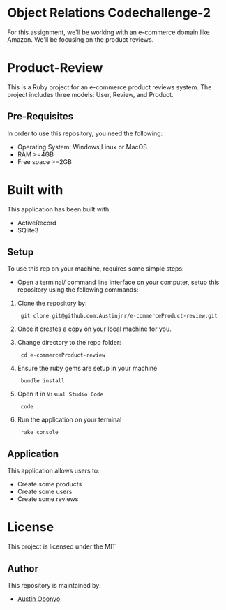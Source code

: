 # Object Relations Codechallenge-2
For this assignment, we'll be working with an e-commerce domain like Amazon. We'll be focusing on the product reviews.

# Product-Review
This is a Ruby project for an e-commerce product reviews system. The project includes three models: User, Review, and Product.

## Pre-Requisites
In order to use this repository, you need the following:
   - Operating System: Windows,Linux or MacOS
   - RAM >=4GB
   - Free space >=2GB

# Built with
This application has been built with:
   - ActiveRecord
   - SQlite3

## Setup
To use this rep on your machine, requires some simple steps:
- Open a terminal/ command line interface on your computer, setup this repository using the following commands:
1. Clone the repository by:

        git clone git@github.com:Austinjnr/e-commerceProduct-review.git

2. Once it creates a copy on your local machine for you.
3. Change directory to the repo folder:

        cd e-commerceProduct-review

4. Ensure the ruby gems are setup in your machine

        bundle install

5. Open it in ``Visual Studio Code``

        code .

6. Run the application on your terminal 

        rake console

## Application
This application allows users to:
- Create some products
- Create some users
- Create some reviews

# License
This project is licensed under the MIT

## Author
This repository is maintained by:
 - [Austin Obonyo](https://github.com/Austinjnr)